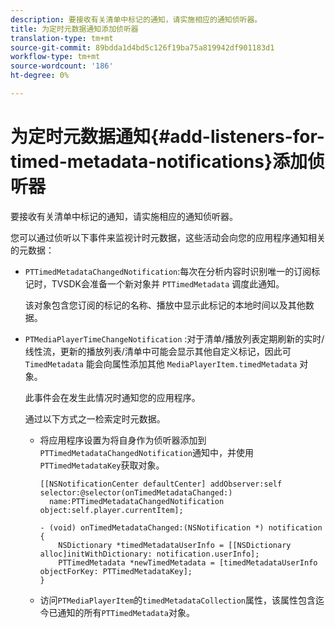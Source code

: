 ```yaml
---
description: 要接收有关清单中标记的通知，请实施相应的通知侦听器。
title: 为定时元数据通知添加侦听器
translation-type: tm+mt
source-git-commit: 89bdda1d4bd5c126f19ba75a819942df901183d1
workflow-type: tm+mt
source-wordcount: '186'
ht-degree: 0%

---
```



# 为定时元数据通知{#add-listeners-for-timed-metadata-notifications}添加侦听器

要接收有关清单中标记的通知，请实施相应的通知侦听器。

您可以通过侦听以下事件来监视计时元数据，这些活动会向您的应用程序通知相关的元数据：

* `PTTimedMetadataChangedNotification`:每次在分析内容时识别唯一的订阅标记时，TVSDK会准备一个新对象并 `PTTimedMetadata` 调度此通知。

   该对象包含您订阅的标记的名称、播放中显示此标记的本地时间以及其他数据。

* `PTMediaPlayerTimeChangeNotification` :对于清单/播放列表定期刷新的实时/线性流，更新的播放列表/清单中可能会显示其他自定义标记，因此可 `TimedMetadata` 能会向属性添加其他 `MediaPlayerItem.timedMetadata` 对象。

   此事件会在发生此情况时通知您的应用程序。

   通过以下方式之一检索定时元数据。

   * 将应用程序设置为将自身作为侦听器添加到`PTTimedMetadataChangedNotification`通知中，并使用`PTTimedMetadataKey`获取对象。

      ```
      [[NSNotificationCenter defaultCenter] addObserver:self selector:@selector(onTimedMetadataChanged:)  
        name:PTTimedMetadataChangedNotification object:self.player.currentItem]; 
      
      - (void) onTimedMetadataChanged:(NSNotification *) notification { 
          NSDictionary *timedMetadataUserInfo = [[NSDictionary alloc]initWithDictionary: notification.userInfo]; 
          PTTimedMetadata *newTimedMetadata = [timedMetadataUserInfo objectForKey: PTTimedMetadataKey]; 
      }
      ```

   * 访问`PTMediaPlayerItem`的`timedMetadataCollection`属性，该属性包含迄今已通知的所有`PTTimedMetadata`对象。

